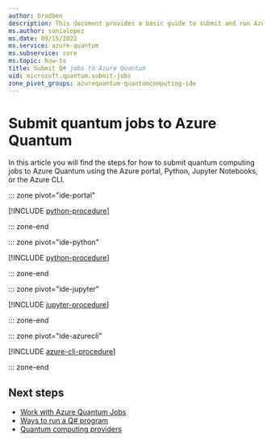 ```yaml
---
author: bradben
description: This document provides a basic guide to submit and run Azure Quantum using the Azure portal, Python, Jupyter Notebooks, or the Azure CLI.
ms.author: sonialopez
ms.date: 09/15/2022
ms.service: azure-quantum
ms.subservice: core
ms.topic: how-to
title: Submit Q# jobs to Azure Quantum
uid: microsoft.quantum.submit-jobs
zone_pivot_groups: azurequantum-quantumcomputing-ide
---
```


# Submit quantum jobs to Azure Quantum

In this article you will find the steps for how to submit quantum computing jobs to Azure Quantum using the Azure portal, Python, Jupyter Notebooks, or the Azure CLI.

::: zone pivot="ide-portal"

[!INCLUDE [python-procedure](includes/how-to-submit-quantum-include-portal.md)]

::: zone-end

::: zone pivot="ide-python"

[!INCLUDE [python-procedure](includes/how-to-submit-quantum-include-python.md)]

::: zone-end

::: zone pivot="ide-jupyter"

[!INCLUDE [jupyter-procedure](includes/how-to-submit-quantum-include-jupyter.md)]

::: zone-end

::: zone pivot="ide-azurecli"

[!INCLUDE [azure-cli-procedure](includes/how-to-submit-quantum-include-azurecli.md)]

::: zone-end

## Next steps

- [Work with Azure Quantum Jobs](xref:microsoft.quantum.work-with-jobs)
- [Ways to run a Q# program](xref:microsoft.quantum.user-guide-qdk.overview.host-programs)
- [Quantum computing providers](xref:microsoft.quantum.reference.qc-target-list)

